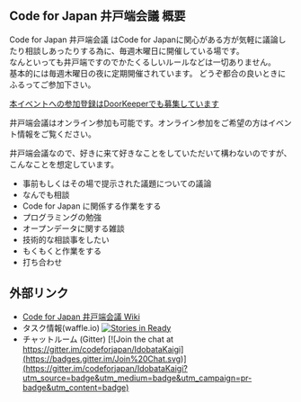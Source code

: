 Code for Japan 井戸端会議 概要
---------------------

Code for Japan 井戸端会議 はCode for Japanに関心がある方が気軽に議論したり相談しあったりする為に、毎週木曜日に開催している場です。  
なんといっても井戸端ですのでかたくるしいルールなどは一切ありません。    
基本的には毎週木曜日の夜に定期開催されています。
どうぞ都合の良いときにふるってご参加下さい。  

[本イベントへの参加登録はDoorKeeperでも募集しています](https://codeforjapan.doorkeeper.jp/)

井戸端会議はオンライン参加も可能です。オンライン参加をご希望の方はイベント情報をご覧ください。

井戸端会議なので、好きに来て好きなことをしていただいて構わないのですが、こんなことを想定しています。

* 事前もしくはその場で提示された議題についての議論
* なんでも相談
* Code for Japan に関係する作業をする
* プログラミングの勉強
* オープンデータに関する雑談
* 技術的な相談事をしたい
* もくもくと作業をする
* 打ち合わせ

外部リンク
------------

* [Code for Japan 井戸端会議 Wiki](https://github.com/codeforjapan/IdobataKaigi/wiki/Code-for-Japan-%E4%BA%95%E6%88%B8%E7%AB%AF%E4%BC%9A%E8%AD%B0-wiki!)
* タスク情報(waffle.io)   [![Stories in Ready](https://badge.waffle.io/codeforjapan/idobatakaigi.png?label=ready&title=Ready)](https://waffle.io/codeforjapan/idobatakaigi)
* チャットルーム (Gitter)  [![Join the chat at https://gitter.im/codeforjapan/IdobataKaigi](https://badges.gitter.im/Join%20Chat.svg)](https://gitter.im/codeforjapan/IdobataKaigi?utm_source=badge&utm_medium=badge&utm_campaign=pr-badge&utm_content=badge)

